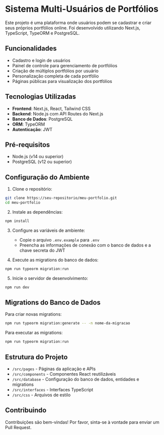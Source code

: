 # Sistema Multi-Usuários de Portfólios

Este projeto é uma plataforma onde usuários podem se cadastrar e criar seus próprios portfólios online. Foi desenvolvido utilizando Next.js, TypeScript, TypeORM e PostgreSQL.

## Funcionalidades

- Cadastro e login de usuários
- Painel de controle para gerenciamento de portfólios
- Criação de múltiplos portfólios por usuário
- Personalização completa de cada portfólio
- Páginas públicas para visualização dos portfólios

## Tecnologias Utilizadas

- **Frontend**: Next.js, React, Tailwind CSS
- **Backend**: Node.js com API Routes do Next.js
- **Banco de Dados**: PostgreSQL
- **ORM**: TypeORM
- **Autenticação**: JWT

## Pré-requisitos

- Node.js (v14 ou superior)
- PostgreSQL (v12 ou superior)

## Configuração do Ambiente

1. Clone o repositório:

```bash
git clone https://seu-repositorio/meu-portfolio.git
cd meu-portfolio
```

2. Instale as dependências:

```bash
npm install
```

3. Configure as variáveis de ambiente:

   - Copie o arquivo `.env.example` para `.env`
   - Preencha as informações de conexão com o banco de dados e a chave secreta do JWT

4. Execute as migrations do banco de dados:

```bash
npm run typeorm migration:run
```

5. Inicie o servidor de desenvolvimento:

```bash
npm run dev
```

## Migrations do Banco de Dados

Para criar novas migrations:

```bash
npm run typeorm migration:generate -- -n nome-da-migracao
```

Para executar as migrations:

```bash
npm run typeorm migration:run
```

## Estrutura do Projeto

- `/src/pages` - Páginas da aplicação e APIs
- `/src/components` - Componentes React reutilizáveis
- `/src/database` - Configuração do banco de dados, entidades e migrations
- `/src/interfaces` - Interfaces TypeScript
- `/src/css` - Arquivos de estilo

## Contribuindo

Contribuições são bem-vindas! Por favor, sinta-se à vontade para enviar um Pull Request.
